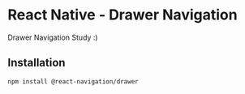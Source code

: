 # React Native - Drawer Navigation
Drawer Navigation Study :)

## Installation

```bash
npm install @react-navigation/drawer
```